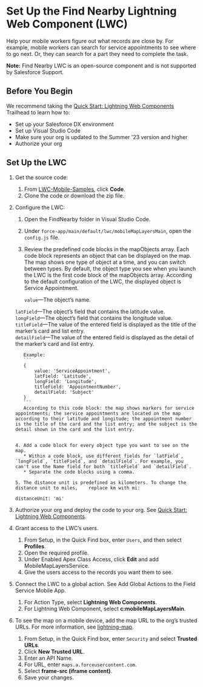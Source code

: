 # Set Up the Find Nearby Lightning Web Component (LWC)

Help your mobile workers figure out what records are close by. For example, mobile workers can search for service appointments to see where to go next. Or, they can search for a part they need to complete the task.

**Note:** Find Nearby LWC is an open-source component and is not supported by Salesforce Support.

## Before You Begin

We recommend taking the [Quick Start: Lightning Web Components](https://trailhead.salesforce.com/content/learn/projects/quick-start-lightning-web-components) Trailhead to learn how to:

- Set up your Salesforce DX environment
- Set up Visual Studio Code
- Make sure your org is updated to the Summer '23 version and higher
- Authorize your org

## Set Up the LWC

1.  Get the source code:
    1. From [LWC-Mobile-Samples](https://github.com/forcedotcom/LWC-Mobile-Samples), click **Code**.
    2. Clone the code or download the zip file.
2.  Configure the LWC:

    1.  Open the FindNearby folder in Visual Studio Code.
    2.  Under `force-app/main/default/lwc/mobileMapLayersMain`, open the `config.js` file.
    3.  Review the predefined code blocks in the mapObjects array. Each code block represents an object that can be displayed on the map. The map shows one type of object at a time, and you can switch between types. By default, the object type you see when you launch the LWC is the first code block of the mapObjects array. According to the default configuration of the LWC, the displayed object is Service Appointment.

        `value`—The object’s name.

    `latField`—The object’s field that contains the latitude value.  
     `longField`—The object’s field that contains the longitude value.  
     `titleField`—The value of the entered field is displayed as the title of the marker’s card and list entry.  
     `detailField`—The value of the entered field is displayed as the detail of the marker’s card and list entry.

           Example:
           ```
           {
               value: 'ServiceAppointment',
               latField: 'Latitude',
               longField: 'Longitude',
               titleField: 'AppointmentNumber',
               detailField: 'Subject'
           }
           ```
           According to this code block: the map shows markers for service appointments; the service appointments are located on the map according to their latitude and longitude; the appointment number is the title of the card and the list entry; and the subject is the detail shown in the card and the list entry.


        4. Add a code block for every object type you want to see on the map.
           * Within a code block, use different fields for `latField`, `longField`, `titleField`, and `detailField`. For example, you can't use the Name field for both `titleField` and `detailField`.
           * Separate the code blocks using a comma.

        5. The distance unit is predefined as kilometers. To change the distance unit to miles,    replace km with mi:

    `distanceUnit: 'mi'`

3.  Authorize your org and deploy the code to your org. See [Quick Start: Lightning Web Components](https://trailhead.salesforce.com/content/learn/projects/quick-start-lightning-web-components).
4.  Grant access to the LWC’s users.
    1. From Setup, in the Quick Find box, enter `Users`, and then select **Profiles**.
    2. Open the required profile.
    3. Under Enabled Apex Class Access, click **Edit** and add MobileMapLayersService.
    4. Give the users access to the records you want them to see.
5.  Connect the LWC to a global action. See Add Global Actions to the Field Service Mobile App.
    1. For Action Type, select **Lightning Web Components**.
    2. For Lightning Web Component, select **c:mobileMapLayersMain**.
6.  To see the map on a mobile device, add the map URL to the org’s trusted URLs. For more information, see [lightning-map](https://developer.salesforce.com/docs/component-library/bundle/lightning-map/documentation).
    1. From Setup, in the Quick Find box, enter `Security` and select **Trusted URLs**.
    2. Click **New Trusted URL**.
    3. Enter an API Name.
    4. For URL, enter `maps.a.forceusercontent.com`.
    5. Select **frame-src (iframe content)**.
    6. Save your changes.

